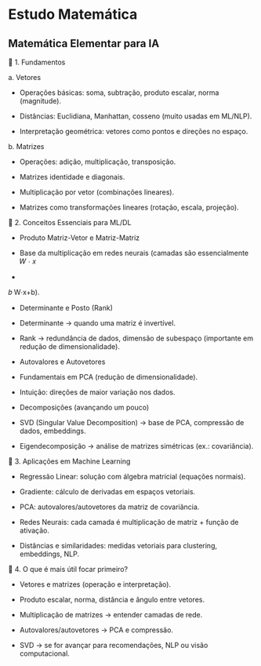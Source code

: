 # Estudo Matemática

## Matemática Elementar para IA

📌 1. Fundamentos

a. Vetores

- Operações básicas: soma, subtração, produto escalar, norma (magnitude).

- Distâncias: Euclidiana, Manhattan, cosseno (muito usadas em ML/NLP).

- Interpretação geométrica: vetores como pontos e direções no espaço.

b. Matrizes

- Operações: adição, multiplicação, transposição.

- Matrizes identidade e diagonais.

- Multiplicação por vetor (combinações lineares).

- Matrizes como transformações lineares (rotação, escala, projeção).

📌 2. Conceitos Essenciais para ML/DL

- Produto Matriz-Vetor e Matriz-Matriz

- Base da multiplicação em redes neurais (camadas são essencialmente 
𝑊
⋅
𝑥
+
𝑏
W⋅x+b).

- Determinante e Posto (Rank)

- Determinante → quando uma matriz é invertível.

- Rank → redundância de dados, dimensão de subespaço (importante em redução de dimensionalidade).

- Autovalores e Autovetores

- Fundamentais em PCA (redução de dimensionalidade).

- Intuição: direções de maior variação nos dados.

- Decomposições (avançando um pouco)

- SVD (Singular Value Decomposition) → base de PCA, compressão de dados, embeddings.

- Eigendecomposição → análise de matrizes simétricas (ex.: covariância).

📌 3. Aplicações em Machine Learning

- Regressão Linear: solução com álgebra matricial (equações normais).

- Gradiente: cálculo de derivadas em espaços vetoriais.

- PCA: autovalores/autovetores da matriz de covariância.

- Redes Neurais: cada camada é multiplicação de matriz + função de ativação.

- Distâncias e similaridades: medidas vetoriais para clustering, embeddings, NLP.

📌 4. O que é mais útil focar primeiro?

- Vetores e matrizes (operação e interpretação).

- Produto escalar, norma, distância e ângulo entre vetores.

- Multiplicação de matrizes → entender camadas de rede.

- Autovalores/autovetores → PCA e compressão.

- SVD → se for avançar para recomendações, NLP ou visão computacional.